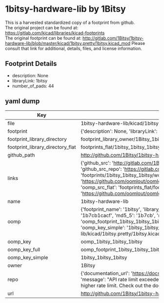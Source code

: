 # 1bitsy-hardware-lib by 1Bitsy  
This is a harvested standardized copy of a footprint from github.  
The original project can be found at:  
https://gitlab.com/kicad/libraries/kicad-footprints  
The original footprint can be found at:
http://gitlab.com/1Bitsy/1bitsy-hardware-lib/blob/master/kicad/1bitsy.pretty/1bitsy.kicad_mod
Please consult that link for additional, details, files, and license information.  
## Footprint Details
* description: None  
* libraryLink: 1bitsy  
* number_of_pads: 44  
## yaml dump  
| Key | Value |  
| --- | --- |  
| file | 1bitsy-hardware-lib/kicad/1bitsy.pretty/1bitsy.kicad_mod |  
| footprint | {'description': None, 'libraryLink': '1bitsy', 'number_of_pads': 44} |  
| footprint_library_directory | footprint_library_owner/1Bitsy_1bitsy-hardware-lib |  
| footprint_library_directory_flat | footprints_flat/1bitsy_1bitsy_1bitsy/working |  
| github_path | http://github.com/1Bitsy/1bitsy-hardware-lib/blob/master/kicad/1bitsy.pretty/1bitsy.kicad_mod |  
| links | {'github_src': 'http://gitlab.com/1Bitsy/1bitsy-hardware-lib/blob/master/kicad/1bitsy.pretty/1bitsy.kicad_mod', 'github_src_repo': 'https://gitlab.com/kicad/libraries/kicad-footprints', 'oomp_bot': 'footprints/1bitsy_1bitsy_1bitsy/working', 'oomp_bot_github': 'https://github.com/oomlout/oomlout_oomp_footprint_bot/tree/main/footprints/1bitsy_1bitsy_1bitsy/working', 'oomp_src_flat': 'footprints_flat/footprints_flat/1bitsy_1bitsy_1bitsy/working', 'oomp_src_flat_github': 'https://github.com/oomlout/oomlout_oomp_footprint_src/tree/main/footprints_flat/1bitsy_1bitsy_1bitsy/working'} |  
| name | 1bitsy-hardware-lib |  
| oomp | {'footprint_name': '1bitsy', 'library_name': '1bitsy', 'md5': '1b7cb1cacff0606ae150207fb2aa12a8', 'md5_10': '1b7cb1cacf', 'md5_5': '1b7cb', 'md5_6': '1b7cb1', 'oomp_key': 'oomp_1bitsy_1bitsy_1bitsy', 'oomp_key_extra': 'oomp_footprint_1bitsy_1bitsy_1bitsy', 'oomp_key_full': 'oomp_footprint_1bitsy_1bitsy_1bitsy_1b7cb1', 'oomp_key_simple': '1bitsy_1bitsy_1bitsy', 'original_filename': '1bitsy-hardware-lib/kicad/1bitsy.pretty/1bitsy.kicad_mod', 'owner_name': '1bitsy'} |  
| oomp_key | oomp_1bitsy_1bitsy_1bitsy |  
| oomp_key_full | oomp_footprint_1bitsy_1bitsy_1bitsy |  
| oomp_key_simple | 1bitsy_1bitsy_1bitsy |  
| owner | 1Bitsy |  
| repo | {'documentation_url': 'https://docs.github.com/rest/overview/resources-in-the-rest-api#rate-limiting', 'message': "API rate limit exceeded for 84.66.173.59. (But here's the good news: Authenticated requests get a higher rate limit. Check out the documentation for more details.)"} |  
| url | http://github.com/1Bitsy/1bitsy-hardware-lib |  

